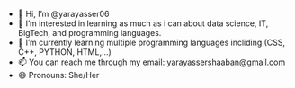 - 👋 Hi, I’m @yarayasser06
- 👀 I’m interested in learning as much as i can about data science, IT, BigTech, and programming languages.
- 🌱 I’m currently learning multiple programming languages incliding (CSS, C++, PYTHON, HTML,...)
- 📫 You can reach me through my email: yarayassershaaban@gmail.com
- 😄 Pronouns: She/Her

<!---
Yarayasser-tech/Yarayasser-tech is a ✨ special ✨ repository because its `README.md` (this file) appears on your GitHub profile.
You can click the Preview link to take a look at your changes.
--->
